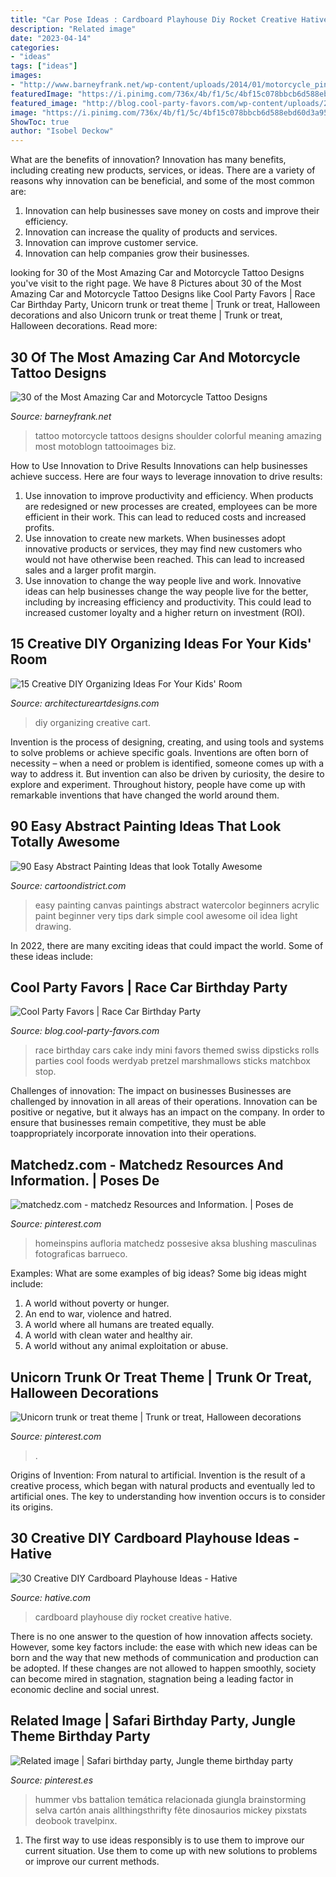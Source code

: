 ```yaml
---
title: "Car Pose Ideas : Cardboard Playhouse Diy Rocket Creative Hative"
description: "Related image"
date: "2023-04-14"
categories:
- "ideas"
tags: ["ideas"]
images:
- "http://www.barneyfrank.net/wp-content/uploads/2014/01/motorcycle_pin_up_girl_tattoo__by_xorn01-d5cju0r.jpg"
featuredImage: "https://i.pinimg.com/736x/4b/f1/5c/4bf15c078bbcb6d588ebd60d3a954515.jpg"
featured_image: "http://blog.cool-party-favors.com/wp-content/uploads/2013/03/Race-Car-Party-Food.jpg"
image: "https://i.pinimg.com/736x/4b/f1/5c/4bf15c078bbcb6d588ebd60d3a954515.jpg"
ShowToc: true
author: "Isobel Deckow"
---
```



What are the benefits of innovation?
Innovation has many benefits, including creating new products, services, or ideas. There are a variety of reasons why innovation can be beneficial, and some of the most common are: 
1. Innovation can help businesses save money on costs and improve their efficiency.
2. Innovation can increase the quality of products and services.
3. Innovation can improve customer service.
4. Innovation can help companies grow their businesses.

	

		
looking for 30 of the Most Amazing Car and Motorcycle Tattoo Designs you've visit to the right page. We have 8 Pictures about 30 of the Most Amazing Car and Motorcycle Tattoo Designs like Cool Party Favors | Race Car Birthday Party, Unicorn trunk or treat theme | Trunk or treat, Halloween decorations and also Unicorn trunk or treat theme | Trunk or treat, Halloween decorations. Read more:
		
    
## 30 Of The Most Amazing Car And Motorcycle Tattoo Designs

<img loading=lazy src="http://www.barneyfrank.net/wp-content/uploads/2014/01/motorcycle_pin_up_girl_tattoo__by_xorn01-d5cju0r.jpg" onerror="this.onerror=null;this.src='https://tse1.mm.bing.net/th?id=OIP.8spgtxhR-S8SquZpyiiyEwHaL7&amp;pid=15.1';" alt="30 of the Most Amazing Car and Motorcycle Tattoo Designs">

_Source: barneyfrank.net_

>tattoo motorcycle tattoos designs shoulder colorful meaning amazing most motoblogn tattooimages biz. 

	

How to Use Innovation to Drive Results
Innovations can help businesses achieve success. Here are four ways to leverage innovation to drive results:
1. Use innovation to improve productivity and efficiency. When products are redesigned or new processes are created, employees can be more efficient in their work. This can lead to reduced costs and increased profits.
2. Use innovation to create new markets. When businesses adopt innovative products or services, they may find new customers who would not have otherwise been reached. This can lead to increased sales and a larger profit margin.
3. Use innovation to change the way people live and work. Innovative ideas can help businesses change the way people live for the better, including by increasing efficiency and productivity. This could lead to increased customer loyalty and a higher return on investment (ROI).

    
## 15 Creative DIY Organizing Ideas For Your Kids&#039; Room

<img loading=lazy src="https://www.architectureartdesigns.com/wp-content/uploads/2017/02/15-Creative-DIY-Organizing-Ideas-For-Your-Kids-Room-5.jpg" onerror="this.onerror=null;this.src='https://tse1.mm.bing.net/th?id=OIP.g3xOQeEm54YnT5DcCXLqqgHaLK&amp;pid=15.1';" alt="15 Creative DIY Organizing Ideas For Your Kids&#039; Room">

_Source: architectureartdesigns.com_

>diy organizing creative cart. 

	

Invention is the process of designing, creating, and using tools and systems to solve problems or achieve specific goals. Inventions are often born of necessity – when a need or problem is identified, someone comes up with a way to address it. But invention can also be driven by curiosity, the desire to explore and experiment. Throughout history, people have come up with remarkable inventions that have changed the world around them.

    
## 90 Easy Abstract Painting Ideas That Look Totally Awesome

<img loading=lazy src="http://www.cartoondistrict.com/wp-content/uploads/2017/06/Easy-Abstract-Painting-Ideas00013-1.jpg" onerror="this.onerror=null;this.src='https://tse2.mm.bing.net/th?id=OIP.hBccaeUZgrlpHT7riqaJbwHaNL&amp;pid=15.1';" alt="90 Easy Abstract Painting Ideas that look Totally Awesome">

_Source: cartoondistrict.com_

>easy painting canvas paintings abstract watercolor beginners acrylic paint beginner very tips dark simple cool awesome oil idea light drawing. 

	

In 2022, there are many exciting ideas that could impact the world. Some of these ideas include: 

    
## Cool Party Favors | Race Car Birthday Party

<img loading=lazy src="http://blog.cool-party-favors.com/wp-content/uploads/2013/03/Race-Car-Party-Food.jpg" onerror="this.onerror=null;this.src='https://tse3.mm.bing.net/th?id=OIP.VghDM_7oX1EKCGUkp0kHnQHaE6&amp;pid=15.1';" alt="Cool Party Favors | Race Car Birthday Party">

_Source: blog.cool-party-favors.com_

>race birthday cars cake indy mini favors themed swiss dipsticks rolls parties cool foods werdyab pretzel marshmallows sticks matchbox stop. 

	

Challenges of innovation: The impact on businesses
Businesses are challenged by innovation in all areas of their operations. Innovation can be positive or negative, but it always has an impact on the company. In order to ensure that businesses remain competitive, they must be able toappropriately incorporate innovation into their operations.

    
## Matchedz.com - Matchedz Resources And Information. | Poses De

<img loading=lazy src="https://i.pinimg.com/736x/42/88/f7/4288f740080d1a545dac3ca0d30992b8.jpg" onerror="this.onerror=null;this.src='https://tse1.mm.bing.net/th?id=OIP.Y8aXYU-yMJP1r9gTs8tzPAHaNK&amp;pid=15.1';" alt="matchedz.com - matchedz Resources and Information. | Poses de">

_Source: pinterest.com_

>homeinspins aufloria matchedz possesive aksa blushing masculinas fotograficas barrueco. 

	

Examples: What are some examples of big ideas?
Some big ideas might include: 
1. A world without poverty or hunger.
2. An end to war, violence and hatred.
3. A world where all humans are treated equally.
4. A world with clean water and healthy air.
5. A world without any animal exploitation or abuse.

    
## Unicorn Trunk Or Treat Theme | Trunk Or Treat, Halloween Decorations

<img loading=lazy src="https://i.pinimg.com/736x/74/d4/ce/74d4ce49b3c77f297abc82b2b93c256b.jpg" onerror="this.onerror=null;this.src='https://tse4.mm.bing.net/th?id=OIP.NqdDv2sIY_snlcbIJygSAwHaJ3&amp;pid=15.1';" alt="Unicorn trunk or treat theme | Trunk or treat, Halloween decorations">

_Source: pinterest.com_

>. 

	

Origins of Invention: From natural to artificial.
Invention is the result of a creative process, which began with natural products and eventually led to artificial ones. The key to understanding how invention occurs is to consider its origins.

    
## 30 Creative DIY Cardboard Playhouse Ideas - Hative

<img loading=lazy src="https://hative.com/wp-content/uploads/2014/04/cardboard-playhouse/12-rocket-cardboard-playhouse.jpg" onerror="this.onerror=null;this.src='https://tse3.mm.bing.net/th?id=OIP.b47Uru8GuZfxUbXWsjl-iAHaLH&amp;pid=15.1';" alt="30 Creative DIY Cardboard Playhouse Ideas - Hative">

_Source: hative.com_

>cardboard playhouse diy rocket creative hative. 

	

There is no one answer to the question of how innovation affects society. However, some key factors include: the ease with which new ideas can be born and the way that new methods of communication and production can be adopted. If these changes are not allowed to happen smoothly, society can become mired in stagnation, stagnation being a leading factor in economic decline and social unrest.

    
## Related Image | Safari Birthday Party, Jungle Theme Birthday Party

<img loading=lazy src="https://i.pinimg.com/736x/4b/f1/5c/4bf15c078bbcb6d588ebd60d3a954515.jpg" onerror="this.onerror=null;this.src='https://tse3.mm.bing.net/th?id=OIP.F7EHecaelyir-QoW6c9mCAAAAA&amp;pid=15.1';" alt="Related image | Safari birthday party, Jungle theme birthday party">

_Source: pinterest.es_

>hummer vbs battalion temática relacionada giungla brainstorming selva cartón anais allthingsthrifty fête dinosaurios mickey pixstats deobook travelpinx. 

	

1. The first way to use ideas responsibly is to use them to improve our current situation. Use them to come up with new solutions to problems or improve our current methods. 


